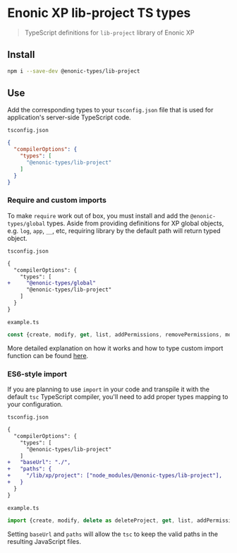 # Enonic XP lib-project TS types

> TypeScript definitions for `lib-project` library of Enonic XP

## Install

```bash
npm i --save-dev @enonic-types/lib-project
```

## Use

Add the corresponding types to your `tsconfig.json` file that is used for application's server-side TypeScript code.

`tsconfig.json`

```json
{
  "compilerOptions": {
    "types": [
      "@enonic-types/lib-project"
    ]
  }
}
```

### Require and custom imports

To make `require` work out of box, you must install and add the `@enonic-types/global` types. Aside from providing definitions for XP global
objects, e.g. `log`, `app`, `__`, etc, requiring library by the default path will return typed object.

`tsconfig.json`

```diff
{
  "compilerOptions": {
    "types": [
+     "@enonic-types/global"
      "@enonic-types/lib-project"
    ]
  }
}
```

`example.ts`

```ts
const {create, modify, get, list, addPermissions, removePermissions, modifyReadAccess} = require('/lib/xp/project');
```

More detailed explanation on how it works and how to type custom import function can be
found [here](https://github.com/enonic/xp/tree/master/modules/lib/typescript/README.md).

### ES6-style import

If you are planning to use `import` in your code and transpile it with the default `tsc` TypeScript compiler, you'll need to add proper
types mapping to your configuration.

`tsconfig.json`

```diff
{
  "compilerOptions": {
    "types": [
      "@enonic-types/lib-project"
    ]
+   "baseUrl": "./",
+   "paths": {
+     "/lib/xp/project": ["node_modules/@enonic-types/lib-project"],
+   }
  }
}
```

`example.ts`

```ts
import {create, modify, delete as deleteProject, get, list, addPermissions, removePermissions, modifyReadAccess} from '/lib/xp/project';
```

Setting `baseUrl` and `paths` will allow the `tsc` to keep the valid paths in the resulting JavaScript files.
